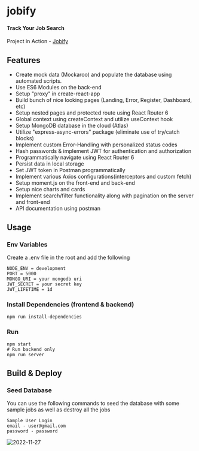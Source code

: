 # jobify

#### Track Your Job Search

Project in Action - [Jobify](https://jobify-7qh9.onrender.com)


## Features


- Create mock data (Mockaroo) and populate the database using automated scripts.
- Use ES6 Modules on the back-end
- Setup "proxy" in create-react-app
- Build bunch of nice looking pages (Landing, Error, Register, Dashboard, etc)
- Setup nested pages and protected route using React Router 6
- Global context using createContext and utilize useContext hook
- Setup MongoDB database in the cloud (Atlas)
- Utilize "express-async-errors" package (eliminate use of try/catch blocks)
- Implement custom Error-Handling with personalized status codes
- Hash passwords & implement JWT for authentication and authorization
- Programmatically navigate using React Router 6
- Persist data in local storage
- Set JWT token in Postman programmatically
- Implement various Axios configurations(interceptors and custom fetch)
- Setup moment.js on the front-end and back-end
- Setup nice charts and cards
- Implement search/filter functionality along with pagination on the server and front-end
- API documentation using postman

## Usage

### Env Variables

Create a .env file in the root and add the following

```
NODE_ENV = development
PORT = 5000
MONGO_URI = your mongodb uri
JWT_SECRET = your secret key
JWT_LIFETIME = 1d
```

### Install Dependencies (frontend & backend)

```
npm run install-dependencies
```

### Run

```
npm start
# Run backend only
npm run server
```

## Build & Deploy

### Seed Database

You can use the following commands to seed the database with some sample jobs as well as destroy all the jobs

```
Sample User Login
email - user@gmail.com
password - password
```
![2022-11-27](https://user-images.githubusercontent.com/88419331/204122130-153e0fdc-411d-413e-8900-4b0c805642f6.png)
